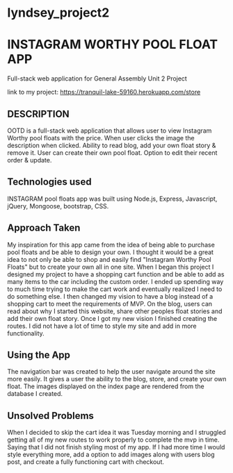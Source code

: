 # lyndsey_project2
# INSTAGRAM WORTHY POOL FLOAT APP
Full-stack web application for General Assembly Unit 2 Project

link to my project:
https://tranquil-lake-59160.herokuapp.com/store

## DESCRIPTION

OOTD is a full-stack web application that allows user to view Instagram Worthy pool floats with the price. When user clicks the image the description when clicked. Ability to read blog, add your own float story & remove it. User can create their own pool float. Option to edit their recent order & update.

## Technologies used
INSTAGRAM pool floats app was built using Node.js, Express, Javascript, jQuery, Mongoose, bootstrap, CSS.

## Approach Taken
My inspiration for this app came from the idea of being able to purchase pool floats and be able to design your own. I thought it would be a great idea to not only be able to shop and easily find "Instagram Worthy Pool Floats" but to create your own all in one site. When I began this project I designed my project to have a shopping cart function and be able to add as many items to the car including the custom order. I ended up spending way to much time trying to make the cart work and eventually realized I need to do something else. I then changed my vision to have a blog instead of a shopping cart to meet the requirements of MVP. On the blog, users can read about why I started this website, share other peoples float stories and add their own float story.
Once I got my new vision I finished creating the routes. I did not have a lot of time to style my site and add in more functionality.

## Using the App
The navigation bar was created to help the user navigate around the site more easily. It gives a user the ability to the blog, store, and create your own float. The images displayed on the index page are rendered from the database I created.

## Unsolved Problems

When I decided to skip the cart idea it was Tuesday morning and I struggled getting all of my new routes to work properly to complete the mvp in time. Saying that I did not finish styling most of my app. If I had more time I would style everything more, add a option to add images along with users blog post, and create a fully functioning cart with checkout.      
